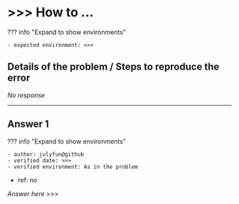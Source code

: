 # >>> How to ...

??? info "Expand to show environments"

    - expected environment: >>>

## Details of the problem / Steps to reproduce the error

_No response_

---

## Answer 1

??? info "Expand to show environments"

    - author: julyfun@github
    - verified date: >>>
    - verified environment: As in the problem

- ref: no

_Answer here_ >>>

[//]: # "Ex: > verified by zzz@github again on ... You may add video URL"
[//]: # "You can add --- Answer 2 here, copy Answer 1 above"
